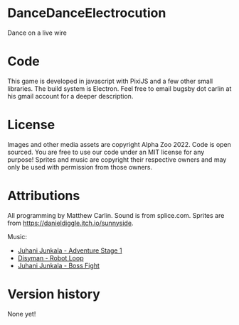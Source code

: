 # DanceDanceElectrocution
Dance on a live wire

# Code
This game is developed in javascript with PixiJS and a few other small libraries. The build system is Electron. Feel free to email bugsby dot carlin at his gmail account for a deeper description.


# License
Images and other media assets are copyright Alpha Zoo 2022. Code is open sourced. You are free to use our code under an MIT license for any purpose! Sprites and music are copyright their respective owners and may only be used with permission from those owners.


# Attributions
All programming by Matthew Carlin. Sound is from splice.com. Sprites are from https://danieldiggle.itch.io/sunnyside.

Music:
- [Juhani Junkala - Adventure Stage 1](https://opengameart.org/content/4-chiptunes-adventure)
- [Disyman - Robot Loop](https://www.gamedevmarket.net/member/disyman/)
- [Juhani Junkala - Boss Fight](https://opengameart.org/content/boss-battle-music)

# Version history

None yet!
